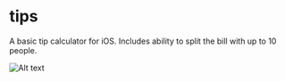 tips
====

A basic tip calculator for iOS. Includes ability to split the bill with up to 10 people.


![Alt text](http://mattmitchellcreative.com/other/ios/tap/tap.png)
